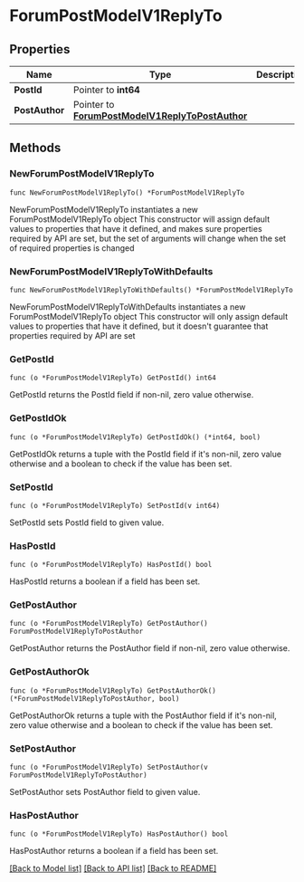 # ForumPostModelV1ReplyTo

## Properties

Name | Type | Description | Notes
------------ | ------------- | ------------- | -------------
**PostId** | Pointer to **int64** |  | [optional] 
**PostAuthor** | Pointer to [**ForumPostModelV1ReplyToPostAuthor**](ForumPostModelV1ReplyToPostAuthor.md) |  | [optional] 

## Methods

### NewForumPostModelV1ReplyTo

`func NewForumPostModelV1ReplyTo() *ForumPostModelV1ReplyTo`

NewForumPostModelV1ReplyTo instantiates a new ForumPostModelV1ReplyTo object
This constructor will assign default values to properties that have it defined,
and makes sure properties required by API are set, but the set of arguments
will change when the set of required properties is changed

### NewForumPostModelV1ReplyToWithDefaults

`func NewForumPostModelV1ReplyToWithDefaults() *ForumPostModelV1ReplyTo`

NewForumPostModelV1ReplyToWithDefaults instantiates a new ForumPostModelV1ReplyTo object
This constructor will only assign default values to properties that have it defined,
but it doesn't guarantee that properties required by API are set

### GetPostId

`func (o *ForumPostModelV1ReplyTo) GetPostId() int64`

GetPostId returns the PostId field if non-nil, zero value otherwise.

### GetPostIdOk

`func (o *ForumPostModelV1ReplyTo) GetPostIdOk() (*int64, bool)`

GetPostIdOk returns a tuple with the PostId field if it's non-nil, zero value otherwise
and a boolean to check if the value has been set.

### SetPostId

`func (o *ForumPostModelV1ReplyTo) SetPostId(v int64)`

SetPostId sets PostId field to given value.

### HasPostId

`func (o *ForumPostModelV1ReplyTo) HasPostId() bool`

HasPostId returns a boolean if a field has been set.

### GetPostAuthor

`func (o *ForumPostModelV1ReplyTo) GetPostAuthor() ForumPostModelV1ReplyToPostAuthor`

GetPostAuthor returns the PostAuthor field if non-nil, zero value otherwise.

### GetPostAuthorOk

`func (o *ForumPostModelV1ReplyTo) GetPostAuthorOk() (*ForumPostModelV1ReplyToPostAuthor, bool)`

GetPostAuthorOk returns a tuple with the PostAuthor field if it's non-nil, zero value otherwise
and a boolean to check if the value has been set.

### SetPostAuthor

`func (o *ForumPostModelV1ReplyTo) SetPostAuthor(v ForumPostModelV1ReplyToPostAuthor)`

SetPostAuthor sets PostAuthor field to given value.

### HasPostAuthor

`func (o *ForumPostModelV1ReplyTo) HasPostAuthor() bool`

HasPostAuthor returns a boolean if a field has been set.


[[Back to Model list]](../README.md#documentation-for-models) [[Back to API list]](../README.md#documentation-for-api-endpoints) [[Back to README]](../README.md)


